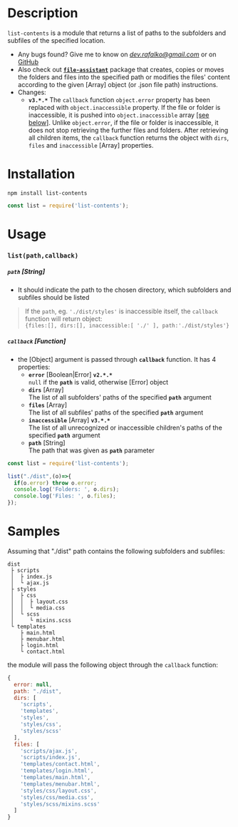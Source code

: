 # Description
`list-contents` is a module that returns a list of paths to the subfolders and subfiles of the specified location.
* Any bugs found? Give me to know on *dev.rafalko@gmail.com* or on [GitHub](https://github.com/devrafalko/list-contents)
* Also check out [**`file-assistant`**](https://www.npmjs.com/package/file-assistant) package that creates, copies or moves the folders and files into the specified path or modifies the files' content according to the given [Array] object (or .json file path) instructions.
* Changes:
  * **`v3.*.*`** The `callback` function `object.error` property has been replaced with `object.inaccessible` property. If the file or folder is inaccessible, it is pushed into `object.inaccessible` array [\[see below\]](#callback-function). Unlike `object.error`, if the file or folder is inaccessible, it does not stop retrieving the further files and folders. After retrieving all children items, the `callback` function returns the object with `dirs`, `files` and `inaccessible` [Array] properties.

# Installation
`npm install list-contents`

```javascript
const list = require('list-contents');
```

# Usage
### `list(path,callback)`
##### `path` **[String]**
* It should indicate the path to the chosen directory, which subfolders and subfiles should be listed
> If the `path`, eg. `'./dist/styles'` is inaccessible itself, the `callback` function will return object:  
> `{files:[], dirs:[], inaccessible:[ './' ], path:'./dist/styles'}`

##### `callback` **[Function]**
* the [Object] argument is passed through **`callback`** function. It has 4 properties:
  * **`error`** [Boolean|Error] **`v2.*.*`**  
    `null` if the **`path`** is valid, otherwise [Error] object
  * **`dirs`** [Array]  
    The list of all subfolders' paths of the specified **`path`** argument
  * **`files`** [Array]  
    The list of all subfiles' paths of the specified **`path`** argument
  * **`inaccessible`** [Array] **`v3.*.*`**  
    The list of all unrecognized or inaccessible children's paths of the specified **`path`** argument
  * **`path`** [String]  
    The path that was given as **`path`** parameter

```javascript
const list = require('list-contents');

list("./dist",(o)=>{
  if(o.error) throw o.error;
  console.log('Folders: ', o.dirs);
  console.log('Files: ', o.files);
});
```

# Samples
Assuming that "./dist" path contains the following subfolders and subfiles:
```
dist
 ├ scripts
 │  ├ index.js
 │  └ ajax.js
 ├ styles
 │  ├ css   
 │  │  ├ layout.css
 │  │  └ media.css
 │  └ scss
 │     └ mixins.scss
 └ templates
    ├ main.html
    ├ menubar.html
    ├ login.html
    └ contact.html
```
the module will pass the following object through the `callback` function:
```javascript
{
  error: null,
  path: "./dist",
  dirs: [
    'scripts',
    'templates',
    'styles',
    'styles/css',
    'styles/scss'
  ],
  files: [
    'scripts/ajax.js',
    'scripts/index.js',
    'templates/contact.html',
    'templates/login.html',
    'templates/main.html',
    'templates/menubar.html',
    'styles/css/layout.css',
    'styles/css/media.css',
    'styles/scss/mixins.scss'
  ]
}
```